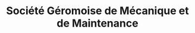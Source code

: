 ---
title: "Société Géromoise de Mécanique et de Maintenance"
url: /gerardmer/societe-geromoise-de-mecanique-et-de-maintenance/
shop: Autowerkstatt
---